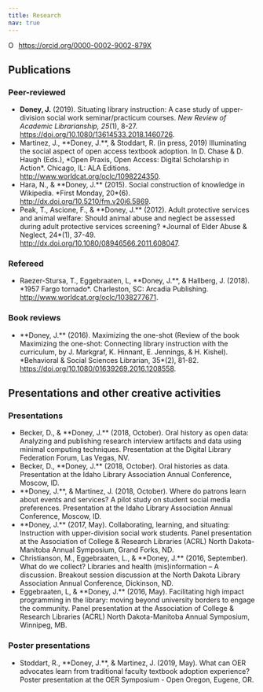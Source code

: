```yaml
---
title: Research
nav: true
---
```


<a itemprop="sameAs" content="https://orcid.org/0000-0002-9002-879X" href="https://orcid.org/0000-0002-9002-879X" target="orcid.widget" rel="noopener noreferrer" style="vertical-align:top;"><img src="https://orcid.org/sites/default/files/images/orcid_16x16.png" style="width:1em;margin-right:.5em;" alt="ORCID iD icon">https://orcid.org/0000-0002-9002-879X</a>

## Publications

### Peer-reviewed
<ul>
<li><b>Doney, J.</b> (2019). Situating library instruction: A case study of upper-division social work seminar/practicum courses. <i>New Review of Academic Librarianship, 25</i>(1), 8-27. <a href="https://doi.org/10.1080/13614533.2018.1460726" target="_blank">https://doi.org/10.1080/13614533.2018.1460726</a>.</li>
<li>Martinez, J., **Doney, J.**, & Stoddart, R. (in press, 2019) Illuminating the social aspect of open access textbook adoption. In D. Chase & D. Haugh (Eds.), *Open Praxis, Open Access: Digital Scholarship in Action*. Chicago, IL: ALA Editions. <a href="http://www.worldcat.org/oclc/1098224350" target="_blank">http://www.worldcat.org/oclc/1098224350</a>.</li>
<li>Hara, N., & **Doney, J.** (2015). Social construction of knowledge in Wikipedia. *First Monday, 20*(6). <a href="http://dx.doi.org/10.5210/fm.v20i6.5869" target="_blank">http://dx.doi.org/10.5210/fm.v20i6.5869</a>.</li>
<li>Peak, T., Ascione, F., & **Doney, J.** (2012). Adult protective services and animal welfare: Should animal abuse and neglect be assessed during adult protective services screening? *Journal of Elder Abuse & Neglect, 24*(1), 37-49. <a href="http://dx.doi.org/10.1080/08946566.2011.608047" target="_blank">http://dx.doi.org/10.1080/08946566.2011.608047</a>.</li>
 </ul>

<!--### Under review
<li>**Doney, J.** (under review). Library services for unaffiliated patrons at Association of Public and Land-grant Universities (APLU). Data available for download</li>
<li>**Doney, J.**, & Martinez, J. (under review). Leveraging failure to inform practice: How do students learn about library events and services?</li>-->

### Refereed
<ul>
<li>Raezer-Stursa, T., Eggebraaten, L, **Doney, J.**, & Hallberg, J. (2018). *1957 Fargo tornado*. Charleston, SC: Arcadia Publishing. <a href="http://www.worldcat.org/oclc/1038277671" target="_blank">http://www.worldcat.org/oclc/1038277671</a>.</li>
</ul>

### Book reviews
<ul>
<li>**Doney, J.** (2016). Maximizing the one-shot (Review of the book Maximizing the one-shot: Connecting library instruction with the curriculum, by J. Markgraf, K. Hinnant, E. Jennings, & H. Kishel). *Behavioral & Social Sciences Librarian, 35*(2), 81-82. <a href="https://doi.org/10.1080/01639269.2016.1208558" target="_blank">https://doi.org/10.1080/01639269.2016.1208558</a>.</li>
</ul> 

## Presentations and other creative activities

### Presentations
<ul>
<li>Becker, D., & **Doney, J.** (2018, October). Oral history as open data: Analyzing and publishing research interview artifacts and data using minimal computing techniques. Presentation at the Digital Library Federation Forum, Las Vegas, NV.</li>
<li>Becker, D., **Doney, J.** (2018, October). Oral histories as data. Presentation at the Idaho Library Association Annual Conference, Moscow, ID.</li>
<li>**Doney, J.**, & Martinez, J. (2018, October). Where do patrons learn about events and services? A pilot study on student social media preferences. Presentation at the Idaho Library Association Annual Conference, Moscow, ID.</li>
<li>**Doney, J.** (2017, May). Collaborating, learning, and situating: Instruction with upper-division social work students. Panel presentation at the Association of College & Research Libraries (ACRL) North Dakota-Manitoba Annual Symposium, Grand Forks, ND.</li>
<li>Christianson, M., Eggebraaten, L., & **Doney, J.** (2016, September). What do we collect? Libraries and health (mis)information – A discussion. Breakout session discussion at the North Dakota Library Association Annual Conference, Dickinson, ND.</li>
<li>Eggebraaten, L, & **Doney, J.** (2016, May). Facilitating high impact programming in the library: moving beyond university borders to engage the community. Panel presentation at the Association of College & Research Libraries (ACRL) North Dakota-Manitoba Annual Symposium, Winnipeg, MB.</li>
</ul>

### Poster presentations
<ul>
<li>Stoddart, R., **Doney, J.**, & Martinez, J. (2019, May). What can OER advocates learn from traditional faculty textbook adoption experience? Poster presentation at the OER Symposium - Open Oregon, Eugene, OR.</li>
 

